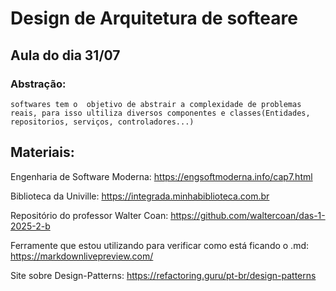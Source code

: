 # Design de Arquitetura de softeare

## Aula do dia 31/07

### Abstração:
    softwares tem o  objetivo de abstrair a complexidade de problemas reais, para isso ultiliza diversos componentes e classes(Entidades, repositorios, serviços, controladores...)

## Materiais: 

Engenharia de Software Moderna: https://engsoftmoderna.info/cap7.html

Biblioteca da Univille: https://integrada.minhabiblioteca.com.br

Repositório do professor Walter Coan: https://github.com/waltercoan/das-1-2025-2-b

Ferramente que estou utilizando para verificar como está ficando o .md: https://markdownlivepreview.com/

Site sobre Design-Patterns: https://refactoring.guru/pt-br/design-patterns
